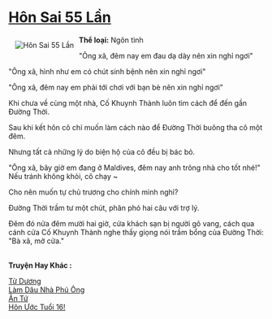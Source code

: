 <a href="https://utruyen.com/hon-sai-55-lan/12042/" title="Hôn Sai 55 Lần"><h1>Hôn Sai 55 Lần</h1></a><div style="display:table"><img align="right" style="float: left; padding: 10px;" src="https://utruyen.com/images/story/200x260/hon-sai-55-lan.jpg" alt="Hôn Sai 55 Lần"><b>Thể loại:</b> Ngôn tình<p></p>"Ông xã, đêm nay em đau dạ dày nên xin nghỉ ngơi"<p></p>"Ông xã, hình như em có chút sinh bệnh nên xin nghỉ ngơi"<p></p>"Ông xã, đêm nay em phải tới chơi với bạn bè nên xin nghỉ ngơi"<p></p>Khi chưa về cùng một nhà, Cố Khuynh Thành luôn tìm cách để đến gần Đường Thời.<p></p>Sau khi kết hôn cô chỉ muốn làm cách nào để Đường Thời buông tha cô một đêm.<p></p>Nhưng tất cả những lý do biện hộ của cô đều bị bác bỏ.<p></p>"Ông xã, bây giờ em đang ở Maldives, đêm nay anh trông nhà cho tốt nhé!" Nếu tránh không khỏi, cô chạy ~<p></p>Cho nên muốn tự chủ trương cho chính mình nghỉ?<p></p>Đường Thời trầm tư một chút, phân phó hai câu với trợ lý.<p></p>Đêm đó nửa đêm mười hai giờ, cửa khách sạn bị người gõ vang, cách qua cánh cửa Cố Khuynh Thành nghe thấy giọng nói trầm bổng của Đường Thời: "Bà xã, mở cửa."</div><p><br><b>Truyện Hay Khác :</b></p><a href="https://utruyen.com/tu-duong/17544/" alt="Tử Dương">Tử Dương</a><br/><a href="https://github.com/quanluxury/truyenhot/tree/master/truyenhay/13262/" alt="Làm Dâu Nhà Phú Ông">Làm Dâu Nhà Phú Ông</a><br/><a href="https://truyenngontinhay.wordpress.com/2019/10/03/an-tu/" alt="Ân Tứ">Ân Tứ</a><br/><a href="https://github.com/quanluxury/truyenhot/tree/master/truyenhay/17483/" alt="Hôn Ước Tuổi 16!">Hôn Ước Tuổi 16!</a><br/>